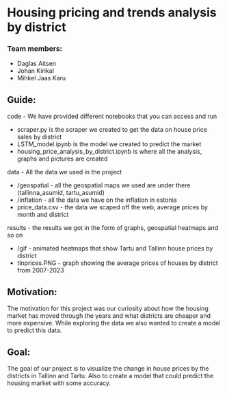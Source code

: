 # Housing pricing and trends analysis by district  
### Team members:
- Daglas Aitsen
- Johan Kirikal  
- Mihkel Jaas Karu



## Guide:
code - We have provided different notebooks that you can access and run
- scraper.py is the scraper we created to get the data on house price sales by district
- LSTM_model.ipynb is the model we created to predict the market
- housing_price_analysis_by_district.ipynb is where all the analysis, graphs and pictures are created
   
data - All the data we used in the project
- /geospatial - all the geospatial maps we used are under there (tallinna_asumid, tartu_asumid)
- /inflation - all the data we have on the inflation in estonia
- price_data.csv - the data we scaped off the web, average prices by month and district
  
results - the results we got in the form of graphs, geospatial heatmaps and so on
- /gif - animated heatmaps that show Tartu and Tallinn house prices by district
- tlnprices.PNG - graph showing the average prices of houses by district from 2007-2023
## Motivation:
The motivation for this project was our curiosity about how the housing market has moved through the years and what districts are cheaper and more expensive. While exploring the data we also wanted to create a model to predict this data.  
## Goal:
The goal of our project is to visualize the change in house prices by the districts in Tallinn and Tartu. Also to create a model that could predict the housing market with some accuracy.
